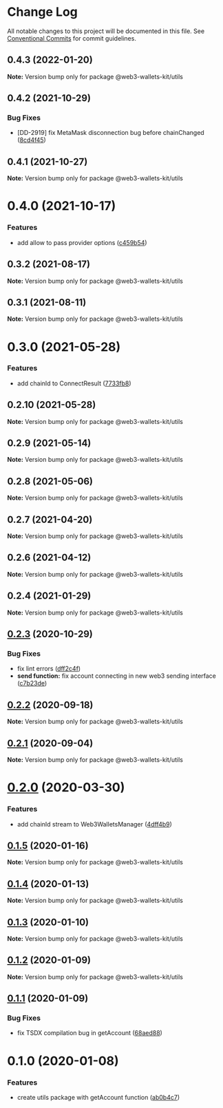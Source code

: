 # Change Log

All notable changes to this project will be documented in this file.
See [Conventional Commits](https://conventionalcommits.org) for commit guidelines.

## 0.4.3 (2022-01-20)

**Note:** Version bump only for package @web3-wallets-kit/utils





## 0.4.2 (2021-10-29)


### Bug Fixes

* [DD-2919] fix MetaMask disconnection bug before chainChanged ([8cd4f45](https://github.com/akropolisio/web3-wallets-kit/commit/8cd4f45074d8893f82e33fa79710fa2911b829a7))





## 0.4.1 (2021-10-27)

**Note:** Version bump only for package @web3-wallets-kit/utils





# 0.4.0 (2021-10-17)


### Features

* add allow to pass provider options ([c459b54](https://github.com/akropolisio/web3-wallets-kit/commit/c459b54380fa88a13dae0d63a2b23eaa95bc6090))





## 0.3.2 (2021-08-17)

**Note:** Version bump only for package @web3-wallets-kit/utils





## 0.3.1 (2021-08-11)

**Note:** Version bump only for package @web3-wallets-kit/utils





# 0.3.0 (2021-05-28)


### Features

* add chainId to ConnectResult ([7733fb8](https://github.com/akropolisio/web3-wallets-kit/commit/7733fb8badc43fd29b77de972c65772b5013734a))





## 0.2.10 (2021-05-28)

**Note:** Version bump only for package @web3-wallets-kit/utils





## 0.2.9 (2021-05-14)

**Note:** Version bump only for package @web3-wallets-kit/utils





## 0.2.8 (2021-05-06)

**Note:** Version bump only for package @web3-wallets-kit/utils





## 0.2.7 (2021-04-20)

**Note:** Version bump only for package @web3-wallets-kit/utils





## 0.2.6 (2021-04-12)

**Note:** Version bump only for package @web3-wallets-kit/utils





## 0.2.4 (2021-01-29)

**Note:** Version bump only for package @web3-wallets-kit/utils





## [0.2.3](https://github.com/akropolisio/web3-wallets-kit/compare/@web3-wallets-kit/utils@0.2.2...@web3-wallets-kit/utils@0.2.3) (2020-10-29)


### Bug Fixes

* fix lint errors ([dff2c4f](https://github.com/akropolisio/web3-wallets-kit/commit/dff2c4f83107aece8733529cfdae937add787867))
* **send function:** fix account connecting in new web3 sending interface ([c7b23de](https://github.com/akropolisio/web3-wallets-kit/commit/c7b23dec00c747dc8c7801f0f4a997a1ab7597d4))





## [0.2.2](https://github.com/akropolisio/web3-wallets-kit/compare/@web3-wallets-kit/utils@0.2.1...@web3-wallets-kit/utils@0.2.2) (2020-09-18)

**Note:** Version bump only for package @web3-wallets-kit/utils





## [0.2.1](https://github.com/akropolisio/web3-wallets-kit/compare/@web3-wallets-kit/utils@0.2.0...@web3-wallets-kit/utils@0.2.1) (2020-09-04)

**Note:** Version bump only for package @web3-wallets-kit/utils





# [0.2.0](https://github.com/akropolisio/web3-wallets-kit/compare/@web3-wallets-kit/utils@0.1.5...@web3-wallets-kit/utils@0.2.0) (2020-03-30)


### Features

* add chainId stream to Web3WalletsManager ([4dff4b9](https://github.com/akropolisio/web3-wallets-kit/commit/4dff4b952bd185bc48f38c43b264278d06d7264c))





## [0.1.5](https://github.com/akropolisio/web3-wallets-kit/compare/@web3-wallets-kit/utils@0.1.4...@web3-wallets-kit/utils@0.1.5) (2020-01-16)

**Note:** Version bump only for package @web3-wallets-kit/utils





## [0.1.4](https://github.com/akropolisio/web3-wallets-kit/compare/@web3-wallets-kit/utils@0.1.3...@web3-wallets-kit/utils@0.1.4) (2020-01-13)

**Note:** Version bump only for package @web3-wallets-kit/utils





## [0.1.3](https://github.com/akropolisio/web3-wallets-kit/compare/@web3-wallets-kit/utils@0.1.2...@web3-wallets-kit/utils@0.1.3) (2020-01-10)

**Note:** Version bump only for package @web3-wallets-kit/utils





## [0.1.2](https://github.com/akropolisio/web3-wallets-kit/compare/@web3-wallets-kit/utils@0.1.1...@web3-wallets-kit/utils@0.1.2) (2020-01-09)

**Note:** Version bump only for package @web3-wallets-kit/utils





## [0.1.1](https://github.com/akropolisio/web3-wallets-kit/compare/@web3-wallets-kit/utils@0.1.0...@web3-wallets-kit/utils@0.1.1) (2020-01-09)


### Bug Fixes

* fix TSDX compilation bug in getAccount ([68aed88](https://github.com/akropolisio/web3-wallets-kit/commit/68aed880c428ad7b1a84ba3321caeff7c2977f05))





# 0.1.0 (2020-01-08)


### Features

* create utils package with getAccount function ([ab0b4c7](https://github.com/akropolisio/web3-wallets-kit/commit/ab0b4c7f3aec72274462bb9ce9717e32494d15a0))
